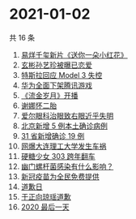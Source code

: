 # 2021-01-02

共 16 条

<!-- BEGIN -->
<!-- 最后更新时间 Sat Jan 02 2021 14:10:19 GMT+0800 (CST) -->
1. [易烊千玺新片《送你一朵小红花》](https://www.zhihu.com/search?q=送你一朵小红花)
1. [玄彬孙艺珍被曝已恋爱](https://www.zhihu.com/search?q=玄彬孙艺珍)
1. [特斯拉回应 Model 3 失控](https://www.zhihu.com/search?q=特斯拉)
1. [华为全面下架腾讯游戏](https://www.zhihu.com/search?q=华为下架腾讯)
1. [《流金岁月》开播](https://www.zhihu.com/search?q=流金岁月)
1. [谢娜怀二胎](https://www.zhihu.com/search?q=谢娜怀孕)
1. [爱尔眼科治眼致右眼近乎失明](https://www.zhihu.com/search?q=爱尔眼科)
1. [北京新增 5 例本土确诊病例](https://www.zhihu.com/search?q=北京新增)
1. [31 省新增确诊 19 例](https://www.zhihu.com/search?q=疫情新增)
1. [网爆大连理工大学发生车祸](https://www.zhihu.com/search?q=大连理工大学)
1. [硬糖少女 303 跨年翻车](https://www.zhihu.com/search?q=硬糖少女)
1. [幽门螺杆菌感染有什么影响？](https://www.zhihu.com/search?q=幽门螺杆菌)
1. [新冠疫苗为全民免费提供](https://www.zhihu.com/search?q=新冠疫苗免费)
1. [道歉日](https://www.zhihu.com/search?q=道歉日)
1. [于正向琼瑶道歉](https://www.zhihu.com/search?q=于正道歉)
1. [2020 最后一天](https://www.zhihu.com/search?q=2020最后一天)
<!-- END -->
